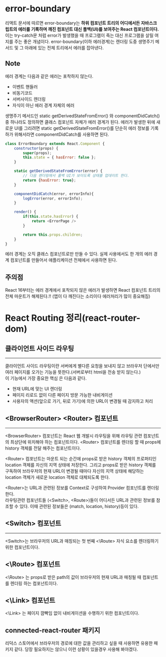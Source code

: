 # error-boundary

리액트 문서에 따르면 error-boundary는 **하위 컴포넌트 트리의 어디에서든 자바스크립트의 에러를 기록하며 깨진 컴포넌트 대신 폴백(UI)를 보여주는 React 컴포넌트이다.**  
이는 try-catch문 처럼 error가 발생했을 때 프로그램이 죽는 대신 프로그램을 살릴 여지를 주는 좋은 개념이다. error-boundary(이하 에러경계)는 렌더링 도중 생명주기 메서드 및 그 아래에 있는 전체 트리에서 에러를 잡아낸다.

## Note
에러 경계는 다음과 같은 에러는 포착하지 않는다.
- 이벤트 핸들러
- 비동기코드
- 서버사이드 렌더링
- 자식이 아닌 에러 경계 자체의 에러

생명주기 메서드인 static getDerivedStateFromError() 와 componentDidCatch()중 하나라도 정의하면 클래스 컴포넌트 자체가 에러 경계가 된다. 에러가 발생한 뒤에 새로운 UI를 그리려면 static getDerivedStateFromError()를 단순히 에러 정보를 기록하가 위해서라면 componentDidCatch를 사용하면 된다.

```js
class ErrorBoundary extends React.Component {
    constructor(props) {
        super(props);
        this.state = { hasError: false };
    }

    static getDerivedStateFromError(error) {
        // 다음 렌더링에서 풀백 UI가 보이도록 상태를 업데이트 한다.
        return {hasError: true};
    }

    componentDidCatch(error, errorInfo){
        logError(error, errorInfo);
    }

    render() {
        if(this.state.hasError) {
            return <ErrorPage />
        }

        return this.props.children;
    }
}
```

에러 경계는 오직 클래스 컴포넌트로만 만들 수 있다. 실제 사용에서도 한 개의 에러 경계 컴포넌트를 만들어서 애플리케이션 전체에서 사용하면 된다.

## 주의점

React 16부터는 에러 경계에서 포착되지 않은 에러가 발생하면 React 컴포넌트 트리의 전체 마운트가 해제된다.!! (앱이 다 깨진다는 소리이다 에러처리가 많이 중요해짐)

# React Routing 정리(react-router-dom)

## 클라이언트 사이드 라우팅
---
클라이언트 사이드 라우팅이란 서버에게 별다른 요청을 보내지 않고 브라우저 단에서만 여러 페이지를 오가는 기능을 뜻한다.(서버로부터 html을 전송 받지 않는다.)  
이 기능에서 가장 중요한 핵심 은 다음과 같다.

- 현재 URL에 맞는 UI 렌더링
- 페이지 리로드 없이 다른 페이지 방문 가능한 내비게이션
- 사용자의 액션(앞으로 가기, 뒤로 가기)에 의한 URL이 변경될 때 감지하고 처리


## \<BrowserRouter\> \<Router\> 컴포넌트
---

\<BrowserRouter> 컴포넌트는 React 웹 개발시 라우팅을 위해 라우팅 관련 컴포넌트의 최상단에 위치해야 하는 컴포넌트이다. \<Router> 컴포넌트를 렌더링 할 때 props에 history 객체를 전달 해주는 컴포넌트이다.

\<Router> 컴포넌트는 마운트 되는 순간에 props로 받은 history 객체의 프로퍼티인 location 객체를 자신의 지역 상태에 저장한다. 그리고 props로 받은 history 객체를 구독하여 브라우저의 현재 URL이 변경될 때마다 자신의 지역 상태에 해당하는 location 객체가 새로운 location 객체로 대체되도록 한다.

\<Router>는 URL과 관련된 정보를 Context로 구성하여 Provider 컴포넌트를 렌더링한다.  
라우팅관련 컴포넌트들 (\<Switch>, \<Route>)들이 어디서든 URL과 관련된 정보를 참조할 수 있다. 이때 관련된 정보들은 (match, location, history)등이 있다.

## \<Switch\> 컴포넌트
---

\<Switch\>는 브라우저의 URL과 매칭되는 첫 번째 <\Route> 자식 요소를 렌더링하기 위한 컴포넌트이다.

## <\Route> 컴포넌트

<\Route> 는 props로 받은 path의 값이 브라우저의 현재 URL과 매칭될 때 컴포넌트를 렌더링 하는 컴포넌트이다.

## <\Link> 컴포넌트

<\Link> 는 페이지 깜빡임 없이 내비게이션을 수행하기 위한 컴포넌트이다.

## connected-react-router 패키지
리덕스 스토어에서 브라우저의 경로에 대한 값을 관리하고 싶을 때 사용하면 유용한 패키지 같다. 당장 필요하지는 않으니 이런 상황이 있을경우 사용해 봐야겠다.